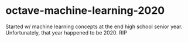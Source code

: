 # octave-machine-learning-2020
Started w/ machine learning concepts at the end high school senior year. Unfortunately, that year happened to be 2020. RIP
